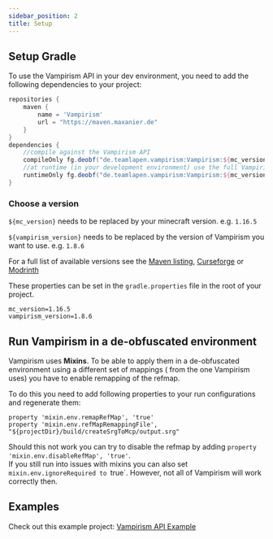 ```yaml
---
sidebar_position: 2
title: Setup
---
```


## Setup Gradle
To use the Vampirism API in your dev environment, you need to add the following dependencies to your project:

```gradle
repositories {
    maven {
        name = 'Vampirism'
        url = "https://maven.maxanier.de"
    }
}
dependencies {
    //compile against the Vampirism API
    compileOnly fg.deobf("de.teamlapen.vampirism:Vampirism:${mc_version}-${vampirism_version}:api")
    //at runtime (in your development environment) use the full Vampirism jar
    runtimeOnly fg.deobf("de.teamlapen.vampirism:Vampirism:${mc_version}-${vampirism_version}")
}
```

### Choose a version

`${mc_version}` needs to be replaced by your minecraft version. e.g. `1.16.5`

`${vampirism_version}` needs to be replaced by the version of Vampirism you want to use. e.g. `1.8.6`

For a full list of available versions see the [Maven listing](https://maven.maxanier.de/releases/de/teamlapen/vampirism/Vampirism), [Curseforge](https://www.curseforge.com/minecraft/mc-mods/vampirism-become-a-vampire/files) or [Modrinth](https://modrinth.com/mod/vampirism/versions)

These properties can be set in the `gradle.properties` file in the root of your project.
```
mc_version=1.16.5
vampirism_version=1.8.6
```

## Run Vampirism in a de-obfuscated environment

Vampirism uses **Mixins**. To be able to apply them in a de-obfuscated environment using a different set of mappings ( from the one Vampirism uses) you have to enable remapping of the refmap.  

To do this you need to add following properties to your run configurations and regenerate them:

```
property 'mixin.env.remapRefMap', 'true'
property 'mixin.env.refMapRemappingFile', "${projectDir}/build/createSrgToMcp/output.srg"
```

Should this not work you can try to disable the refmap by adding `property 'mixin.env.disableRefMap', 'true'`.  
If you still run into issues with mixins you can also set `mixin.env.ignoreRequired to `true`. However, not all of Vampirism will work correctly then.

## Examples

Check out this example project: [Vampirism API Example](https://github.com/TeamLapen/VampirismAPIExample)